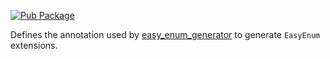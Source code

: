 [![Pub Package](https://img.shields.io/pub/v/easy_enum.svg)](https://pub.dev/packages/easy_enum)

Defines the annotation used by [easy_enum_generator](https://pub.dev/packages/easy_enum_generator) to generate `EasyEnum` extensions.
